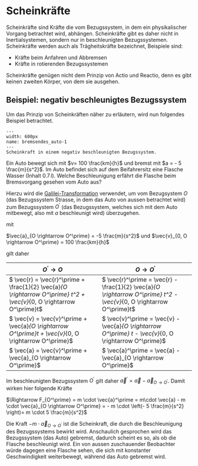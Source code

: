 # Scheinkräfte

Scheinkräfte sind Kräfte die vom Bezugssystem, in dem ein physikalischer Vorgang betrachtet wird, abhängen. Scheinkräfte gibt es daher nicht in Inertialsystemen, sondern nur in beschleunigten Bezugssystemen. Scheinkräfte werden auch als Trägheitskräfte bezeichnet, Beispiele sind:

* Kräfte beim Anfahren und Abbremsen
* Kräfte in rotierenden Bezugssystemen

Scheinkräfte genügen nicht dem Prinzip von Actio und Reactio, denn es gibt keinen zweiten Körper, von dem sie ausgehen.

## Beispiel: negativ beschleunigtes Bezugssystem

Um das Prinzip von Scheinkräften näher zu erläutern, wird nun folgendes Beispiel betrachtet.

```{figure} Bilder/bremsendes_auto.png
---
width: 600px
name: bremsendes_auto-1
---
Scheinkraft in einem negativ beschleunigten Bezugssystem.
 ```

Ein Auto bewegt sich mit $v= 100 \frac{km}{h}$ und bremst mit $a =  - 5 \frac{m}{s^2}$. Im Auto befindet sich auf dem Beifahrersitz eine Flasche Wasser (Inhalt $0.7 \, l$). Welche Beschleunigung erfährt die Flasche beim Bremsvorgang gesehen vom Auto aus?

Hierzu wird die [Galilei-Transformation](../../Koordinatensysteme/galilei) verwendet, um vom Bezugsystem $O$ (das Bezugssystem Strasse, in dem das Auto von aussen betrachtet wird) zum Bezugssystem $O^\prime$ (das Bezugssystem, welches sich mit dem Auto mitbewegt, also mit $a$ beschleunigt wird) überzugehen. 

mit 

$\vec{a}_{O \rightarrow O^\prime} = -5 \frac{m}{s^2}$ und $\vec{v}_{0, O \rightarrow O^\prime} = 100 \frac{km}{h}$

gilt daher 

|$O^\prime \rightarrow O$|$O \rightarrow O^\prime$|
|-|-|
|$ \vec{r} = \vec{r}^\prime + \frac{1}{2} \vec{a}_{O \rightarrow O^\prime} t^2 + \vec{v}_{0, O \rightarrow O^\prime}t$|$ \vec{r}^\prime = \vec{r} - \frac{1}{2} \vec{a}_{O \rightarrow O^\prime} t^2 - \vec{v}_{0, O \rightarrow O^\prime}t$|
|$ \vec{v} = \vec{v}^\prime + \vec{a}_{O \rightarrow O^\prime}t + \vec{v}_{0, O \rightarrow O^\prime}$|$ \vec{v}^\prime = \vec{v} - \vec{a}_{O \rightarrow O^\prime} t - \vec{v}_{0, O \rightarrow O^\prime}$|
|$ \vec{a} = \vec{v}^\prime + \vec{a}_{O \rightarrow O^\prime}$|$ \vec{a}^\prime = \vec{a} - \vec{a}_{O \rightarrow O^\prime}$|

Im beschleunigten Bezugssystem $O^\prime$ gilt daher $\vec{a}^\prime = \vec{a} - \vec{a}_{O \rightarrow O^\prime}$. Damit wirken hier folgende Kräfte

$\Rightarrow F_{O^\prime} = m \cdot \vec{a}^\prime = m\cdot \vec{a} - m \cdot \vec{a}_{O \rightarrow O^\prime} = - m \cdot \left(- 5 \frac{m}{s^2} \right)= m \cdot 5 \frac{m}{s^2}$

Die Kraft $- m \cdot \vec{a}_{O \rightarrow O^\prime}$ ist die Scheinkraft, die durch die Beschleunigung des Bezugssystems bewirkt wird.
Anschaulich gesprochen wird das Bezugssystem (das Auto) gebremst, dadurch scheint es so, als ob die Flasche beschleunigt wird. Ein von aussen zuschauender Beobachter würde dagegen eine Flasche sehen, die sich mit konstanter Geschwindigkeit weiterbewegt, während das Auto gebremst wird. 